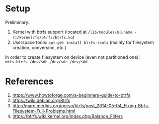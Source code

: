 # Setup
Preliminary:
 1. Kernel with btrfs support (located at `/lib/modules/$(uname -r)/kernel/fs/btrfs/btrfs.ko`)
 2. Userspace tools: `apt-get install btrfs-tools` (mainly for filesystem creation, conversion, etc.)

In order to create filesystem on device (even not partitioned one):
`mkfs.btrfs /dev/sdb /dev/sdc /dev/sdd`

# References
1. https://www.howtoforge.com/a-beginners-guide-to-btrfs
2. https://wiki.debian.org/Btrfs
3. http://marc.merlins.org/perso/btrfs/post_2014-05-04_Fixing-Btrfs-Filesystem-Full-Problems.html
4. https://btrfs.wiki.kernel.org/index.php/Balance_Filters